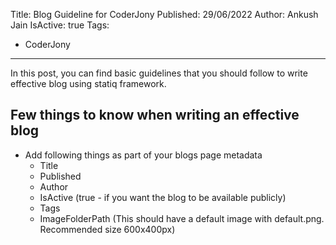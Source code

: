 Title: Blog Guideline for CoderJony
Published: 29/06/2022
Author: Ankush Jain
IsActive: true
Tags:
  - CoderJony
---
In this post, you can find basic guidelines that you should follow to write effective blog using statiq framework.

## Few things to know when writing an effective blog
- Add following things as part of your blogs page metadata
  - Title
  - Published 
  - Author
  - IsActive (true - if you want the blog to be available publicly)
  - Tags
  - ImageFolderPath (This should have a default image with default.png. Recommended size 600x400px)